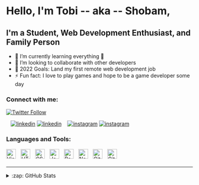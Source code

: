 # Hello, I'm Tobi -- aka -- Shobam, 


## I'm a Student, Web Development Enthusiast, and Family Person

- 🌱 I’m currently learning everything 🤣
- 👯 I’m looking to collaborate with other developers
- 🥅 2022 Goals: Land my first remote web development job
- ⚡ Fun fact: I love to play games and hope to be a game developer some day

### Connect with me:

[![Twitter Follow](https://img.shields.io/twitter/follow/TobiSobayo1?color=1DA1F2&logo=twitter&style=for-the-badge)](https://twitter.com/TobiSobayo1)

&nbsp;&nbsp;
[![linkedin](./img/linkedin-light.svg)](https://linkedin.com/in/Shobam#gh-light-mode-only)
[![linkedin](./img/linkedin-dark.svg)](https://linkedin.com/in/Shobam#gh-dark-mode-only)
&nbsp;&nbsp;
[![instagram](./img/instagram-light.svg)](https://instagram.com/t_o_b_i_ee/#gh-light-mode-only)
[![instagram](./img/instagram-dark.svg)](https://instagram.com/t_o_b_i_ee/#gh-dark-mode-only)

### Languages and Tools:

<img align="left" alt="Visual Studio Code" width="26px" src="https://cdn.jsdelivr.net/gh/devicons/devicon/icons/vscode/vscode-original.svg" style="padding-right:10px;" />

<img align="left" alt="HTML5" width="26px" src="https://cdn.jsdelivr.net/gh/devicons/devicon/icons/html5/html5-original.svg" style="padding-right:10px;" />

<img align="left" alt="CSS3" width="26px" src="https://cdn.jsdelivr.net/gh/devicons/devicon/icons/css3/css3-original.svg" style="padding-right:10px;" />

<img align="left" alt="JavaScript" width="26px" src="https://cdn.jsdelivr.net/gh/devicons/devicon/icons/javascript/javascript-original.svg" style="padding-right:10px;" />

<img align="left" alt="React" width="26px" src="https://cdn.jsdelivr.net/gh/devicons/devicon/icons/react/react-original.svg" style="padding-right:10px;" />

<img align="left" alt="Node.js" width="26px" src="https://cdn.jsdelivr.net/gh/devicons/devicon/icons/nodejs/nodejs-original.svg" style="padding-right:10px;" />

<img align="left" alt="Git" width="26px" src="https://cdn.jsdelivr.net/gh/devicons/devicon/icons/git/git-original.svg" style="padding-right:10px;" />

[<img align="left" alt="GitHub" width="26px" src="https://user-images.githubusercontent.com/3369400/139447912-e0f43f33-6d9f-45f8-be46-2df5bbc91289.png" style="padding-right:10px;" />](https://www.youtube.com/playlist?list=PLkwxH9e_vrAJ0WbEsFA9W3I1W-g_BTsbt#gh-dark-mode-only)


<br />
<br />

---

<details>
  <summary>:zap: GitHub Stats</summary>

[![Shobam's GitHub stats](https://github-readme-stats.vercel.app/api?username=Stargnite&show_icons=true&theme=radical)](https://github.com/Stargnite/github-readme-stats)

</details>